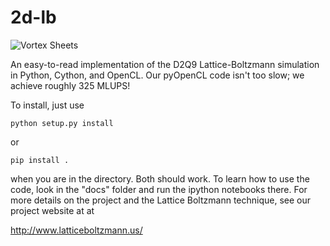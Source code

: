 # 2d-lb

![Vortex Sheets](https://github.com/latticeboltzmann/2d-lb/blob/master/pictures/vortex_sheets.png)

An easy-to-read implementation of the D2Q9 Lattice-Boltzmann simulation in Python, Cython, and OpenCL. Our pyOpenCL code isn't too slow; we achieve roughly 325 MLUPS!

To install, just use

    python setup.py install

or 

    pip install .

when you are in the directory. Both should work. To learn how to use the code, look in the "docs" folder and run 
the ipython notebooks there. For more details on the project and the Lattice Boltzmann technique, see our project website at
at

http://www.latticeboltzmann.us/
